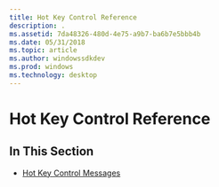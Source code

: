 ```yaml
---
title: Hot Key Control Reference
description: .
ms.assetid: 7da48326-480d-4e75-a9b7-ba6b7e5bbb4b
ms.date: 05/31/2018
ms.topic: article
ms.author: windowssdkdev
ms.prod: windows
ms.technology: desktop
---
```


# Hot Key Control Reference

## In This Section

-   [Hot Key Control Messages](bumper-hot-key-control-reference-messages.md)

 

 




